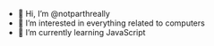 - 👋 Hi, I’m @notparthreally
- 👀 I’m interested in everything related to computers 
- 🌱 I’m currently learning JavaScript

<!---
notparthreally/notparthreally is a ✨ special ✨ repository because its `README.md` (this file) appears on your GitHub profile.
You can click the Preview link to take a look at your changes.
--->

